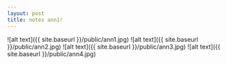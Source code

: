 ```yaml
---
layout: post
title: notes ann1!
---
```


![alt text]({{ site.baseurl }}/public/ann1.jpg)
![alt text]({{ site.baseurl }}/public/ann2.jpg)
![alt text]({{ site.baseurl }}/public/ann3.jpg)
![alt text]({{ site.baseurl }}/public/ann4.jpg)
